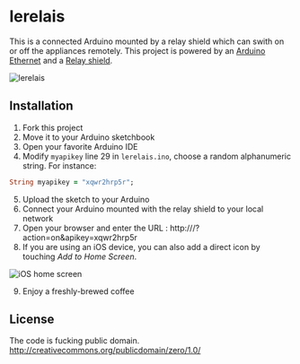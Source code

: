 lerelais
========

This is a connected Arduino mounted by a relay shield which can swith on or off the appliances remotely.
This project is powered by an [Arduino Ethernet](http://arduino.cc/en/Main/ArduinoBoardEthernet) and a [Relay shield](http://www.seeedstudio.com/depot/relay-shield-p-693.html).

![lerelais](https://raw.github.com/bgaultier/lerelais/master/lerelais.png)

Installation
------------

1. Fork this project
2. Move it to your Arduino sketchbook
3. Open your favorite Arduino IDE
4. Modify `myapikey` line 29 in `lerelais.ino`, choose a random alphanumeric string. For instance:


```ruby
String myapikey = "xqwr2hrp5r";
```

5. Upload the sketch to your Arduino
6. Connect your Arduino mounted with the relay shield to your local network
7. Open your browser and enter the URL : http://<arduino-ipaddress>/?action=on&apikey=xqwr2hrp5r
8. If you are using an iOS device, you can also add a direct icon by touching _Add to Home Screen_.

![iOS home screen](https://raw.github.com/bgaultier/lerelais/master/homescreen.png)

9. Enjoy a freshly-brewed coffee 

License
-------

The code is fucking public domain.
http://creativecommons.org/publicdomain/zero/1.0/
